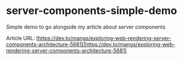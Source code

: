 # server-components-simple-demo

Simple demo to go alongside my article about server components

Article URL: [https://dev.to/mangs/exploring-web-rendering-server-components-architecture-5681](https://dev.to/mangs/exploring-web-rendering-server-components-architecture-5681)
